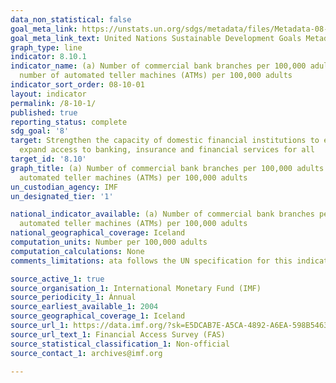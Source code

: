 ```yaml
---
data_non_statistical: false
goal_meta_link: https://unstats.un.org/sdgs/metadata/files/Metadata-08-10-01.pdf
goal_meta_link_text: United Nations Sustainable Development Goals Metadata (pdf 525kB)
graph_type: line
indicator: 8.10.1
indicator_name: (a) Number of commercial bank branches per 100,000 adults and (b)
  number of automated teller machines (ATMs) per 100,000 adults
indicator_sort_order: 08-10-01
layout: indicator
permalink: /8-10-1/
published: true
reporting_status: complete
sdg_goal: '8'
target: Strengthen the capacity of domestic financial institutions to encourage and
  expand access to banking, insurance and financial services for all
target_id: '8.10'
graph_title: (a) Number of commercial bank branches per 100,000 adults and (b) number of
  automated teller machines (ATMs) per 100,000 adults
un_custodian_agency: IMF
un_designated_tier: '1'

national_indicator_available: (a) Number of commercial bank branches per 100,000 adults and (b) number of
  automated teller machines (ATMs) per 100,000 adults
national_geographical_coverage: Iceland
computation_units: Number per 100,000 adults
computation_calculations: None
comments_limitations: ata follows the UN specification for this indicator. This indicator has not been identified in collaboration with topic experts.

source_active_1: true
source_organisation_1: International Monetary Fund (IMF)
source_periodicity_1: Ánnual
source_earliest_available_1: 2004
source_geographical_coverage_1: Iceland
source_url_1: https://data.imf.org/?sk=E5DCAB7E-A5CA-4892-A6EA-598B5463A34C
source_url_text_1: Financial Access Survey (FAS)
source_statistical_classification_1: Non-official
source_contact_1: archives@imf.org

---
```

